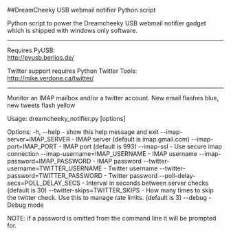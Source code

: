 ##DreamCheeky USB webmail notifier Python script

Python script to power the Dreamcheeky USB webmail notifier gadget which is shipped with windows only software.

- - -

Requires PyUSB:  
<http://pyusb.berlios.de/>

Twitter support requires Python Twitter Tools:  
<http://mike.verdone.ca/twitter/>

- - -
Monitor an IMAP mailbox and/or a twitter account.
New email flashes blue, new tweets flash yellow

Usage: dreamcheeky_notifier.py \[options\]

Options:
    -h, --help                          - show this help message and exit
    --imap-server=IMAP_SERVER           - IMAP server (default is imap.gmail.com)
    --imap-port=IMAP_PORT               - IMAP port (default is 993)
    --imap-ssl                          - Use secure imap connection
    --imap-username=IMAP_USERNAME       - IMAP username
    --imap-password=IMAP_PASSWORD       - IMAP password
    --twitter-username=TWITTER_USERNAME - Twitter username
    --twitter-password=TWITTER_PASSWORD - Twitter password
    --poll-delay-secs=POLL_DELAY_SECS   - Interval in seconds between server checks (default is 30)
    --twitter-skips=TWITTER_SKIPS       - How many times to skip the twitter check.
                                          Use this to manage rate limits. (default is 3)
    --debug                             - Debug mode

NOTE: if a password is omitted from the command line it will be prompted for.
